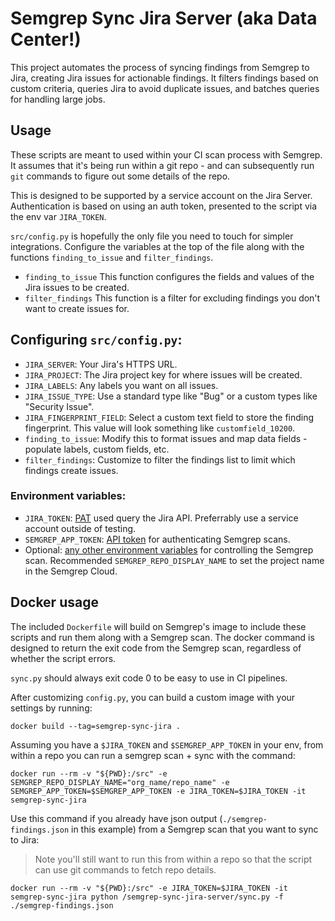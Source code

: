 # Semgrep Sync Jira Server (aka Data Center!)

This project automates the process of syncing findings from Semgrep to Jira, creating Jira issues for actionable findings. It filters findings based on custom criteria, queries Jira to avoid duplicate issues, and batches queries for handling large jobs.

## Usage

These scripts are meant to used within your CI scan process with Semgrep.  It assumes that it's being run within a git repo - and can subsequently run `git` commands to figure out some details of the repo.  

This is designed to be supported by a service account on the Jira Server. Authentication is based on using an auth token, presented to the script via the env var `JIRA_TOKEN`.  

`src/config.py` is hopefully the only file you need to touch for simpler integrations.  Configure the variables at the top of the file along with the functions `finding_to_issue` and `filter_findings`.  

- `finding_to_issue`      This function configures the fields and values of the Jira issues to be created.
- `filter_findings`       This function is a filter for excluding findings you don't want to create issues for.

## Configuring `src/config.py`:
- `JIRA_SERVER`: Your Jira's HTTPS URL.
- `JIRA_PROJECT`: The Jira project key for where issues will be created.
- `JIRA_LABELS`: Any labels you want on all issues.
- `JIRA_ISSUE_TYPE`: Use a standard type like "Bug" or a custom types like "Security Issue".
- `JIRA_FINGERPRINT_FIELD`: Select a custom text field to store the finding fingerprint.  This value will look something like `customfield_10200`. 
- `finding_to_issue`: Modify this to format issues and map data fields - populate labels, custom fields, etc.
- `filter_findings`: Customize to filter the findings list to limit which findings create issues.

### Environment variables:
- `JIRA_TOKEN`: [PAT](https://confluence.atlassian.com/enterprise/using-personal-access-tokens-1026032365.html) used query the Jira API.  Preferrably use a service account outside of testing.
- `SEMGREP_APP_TOKEN`: [API token](https://semgrep.dev/docs/semgrep-ci/ci-environment-variables/#semgrep_app_token) for authenticating Semgrep scans.
- Optional: [any other environment variables](https://semgrep.dev/docs/semgrep-ci/ci-environment-variables/#environment-variables-for-configuring-scan-behavior) for controlling the Semgrep scan.  Recommended `SEMGREP_REPO_DISPLAY_NAME` to set the project name in the Semgrep Cloud.

## Docker usage

The included `Dockerfile` will build on Semgrep's image to include these scripts and run them along with a Semgrep scan.  The docker command is designed to return the exit code from the Semgrep scan, regardless of whether the script errors.  

`sync.py` should always exit code 0 to be easy to use in CI pipelines.  

After customizing `config.py`, you can build a custom image with your settings by running:  
```
docker build --tag=semgrep-sync-jira .
```

Assuming you have a `$JIRA_TOKEN` and `$SEMGREP_APP_TOKEN` in your env, from within a repo you can run a semgrep scan + sync with the command:  
```
docker run --rm -v "${PWD}:/src" -e SEMGREP_REPO_DISPLAY_NAME="org_name/repo_name" -e SEMGREP_APP_TOKEN=$SEMGREP_APP_TOKEN -e JIRA_TOKEN=$JIRA_TOKEN -it semgrep-sync-jira
```

Use this command if you already have json output (`./semgrep-findings.json` in this example) from a Semgrep scan that you want to sync to Jira:
> Note you'll still want to run this from within a repo so that the script can use git commands to fetch repo details. 
```
docker run --rm -v "${PWD}:/src" -e JIRA_TOKEN=$JIRA_TOKEN -it semgrep-sync-jira python /semgrep-sync-jira-server/sync.py -f ./semgrep-findings.json
```




